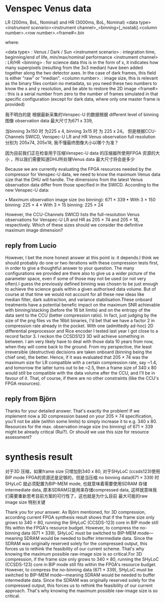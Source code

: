 # Venspec Venus data

LR (200ms, BoL, Nominal) and HR (3000ms, BoL, Nominal)
\<data type>_\<instrument scenario>_\<instrument channel>_\<binning>[_nostab].\<column number>.\<row number>.\<frame#>.bin

where:

\<data type> : Venus / Dark / Sun
\<instrument scenario> : integration time, beginning/end of life, min/max/nominal performance
\<instrument channel> : LR/HR
\<binning> : for science data this is in the form of <binx>x<biny>, it indicates how many superpixels (resulting from the 3x3 median) have been added together along the two detector axes. In the case of dark frames, this field is either "raw" or "median".
\<column number>.<row number> : image size, this is relevant as the binary files contain no metadata, so you need these two numbers to know the x and y resolution, and be able to restore the 2D image
\<frame#> : this is a serial number from zero to the number of frames simulated in that specific configuration (except for dark data, where only one master frame is provided)


我不明白的是 根据最新采集的Venspec-U 的数据根据 different level of binning 图像 observation data 最大尺寸为671 x 339, 

当binning 3x150 时 为225 x 4, binning 3x15 时 为 225 x 24。 但是根据CCU-Channels SWICD, Venspec-U LR and HR Venus observation full resolution 分别为 205x74, 205x18,  我不懂最终图像大小以哪个为准？ 

因为目前我们正在检查用于压缩Venspec-U data 的压缩器所使用FPGA 资源的大小 ，所以我们需要知道DHU所处理Venus data 最大尺寸将会是多少


Because we are currently evaluating the FPGA resources needed by the compressor for Venspec-U data, we need to know the maximum Venus data size that the DHU will handle. The dimensions from the latest Venus observation data  differ from those specified in the SWICD. According to the new Venspec-U data:

• Maximum observation image size (no binning): 671 × 339
• With 3 × 150 binning: 225 × 4
• With 3 × 15 binning: 225 × 24

However, the CCU-Channels SWICD lists the full-resolution Venus observations for Venspec-U LR and HR as 205 × 74 and 205 × 18, respectively. Which of these sizes should we consider the definitive maximum image dimension?

## reply from Lucio

However, I bet the more honest answer at this point is: it depends.I think we should probably do one or two iterations with these compression tests first, in order to give a thoughtful answer to your question. The many configurations we provided are there also to give us a wider picture of the parameter space, even if some of those may not be used (or not very often).I guess the previously defined binning was chosen to be just enough to achieve the science goals within a given authorised data volume. But of course at that time we would not account for all these new ideas like median filter, dark subtraction, and variance stabilisation.These onboard treatments have a potential benefic impact on the maximum SNR achievable with binning/stacking (before the 16 bit limits) and on the entropy of the data sent to the CCU (better compression ratio). In fact, just judging by the size of the png files vs the 16bit binaries, I'd bet that we have a factor 2 in compression rate already in the pocket. With one (admittedly ad-hoc) 2D differential preprocessor and Rice encoder I tested last year I got close to a record factor 3. I reckon the CCSDS123 3D will achieve something in between.
I am very likely have to deal with those data 10 years from now, when they will come back to the ground. From my perspective, the least irreversible (destructive) decisions are taken onboard (binning being the chief one), the better. Hence, if it was evaluated that 205 × 74 was the maximum size for LR compatible with a certain compression rate, say ~1.4, and tomorrow the latter turns out to be ~2.5, then a frame size of 340 x 80 would still be compatible with the data volume after the CCU, and I'll be in favour of it. That, of course, if there are no other constraints (like the CCU's FPGA resources).

## reply from Björn

Thanks for your detailed answer. That's exactly the problem!
If we implement now a 3D compression based on your 205 × 74 specification,
you'll not be able (within some limits) to simply increase it to e.g. 340 x
80. Resources for the max. observation image size (no binning) of 671 × 339
might be already critical (Rui?). Or should we use this size for resource
assessment?

# synthesis result

对于3D 压缩，如果frame size 只增加到340 x 80, 对于SHyLoC (ccsds123)使用 BIP mode FPGA的资源还是足够的，但是当压缩 no binning data(671 × 339) 时 SHyLoC 就必须配置为BIP-MEM mode, 也就意味着需要使用SDRAM 存储intermediate data, 原本SDRAM只是用来存储compressed data, 这样就意味我们需要重新思考目前方案的可行性了，这也就是为什么目前 最大可能的raw image size 特别关键

Thank you for your answer. As Björn mentioned, for 3D compression, according current FPGA synthesis result shows that if the frame size only grows to 340 × 80, running the SHyLoC (CCSDS-123) core in BIP mode still fits within the FPGA's resource budget. However, to compress the no-binning data (671 × 339), SHyLoC must be switched to BIP-MEM mode—meaning SDRAM would be needed to buffer intermediate data. Since the SDRAM was originally reserved solely for the compressed output, this forces us to rethink the feasibility of our current scheme. That's why knowing the maximum possible raw-image size is so critical.For 3D compression, if the frame size only grows to 340 × 80, running the SHyLoC (CCSDS-123) core in BIP mode still fits within the FPGA's resource budget. However, to compress the no-binning data (671 × 339), SHyLoC must be switched to BIP-MEM mode—meaning SDRAM would be needed to buffer intermediate data. Since the SDRAM was originally reserved solely for the compressed output, this forces us to rethink the feasibility of our current approach. That's why knowing the maximum possible raw-image size is so critical.
